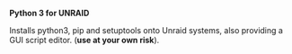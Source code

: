 **Python 3 for UNRAID**

Installs python3, pip and setuptools onto Unraid systems, also providing a GUI script editor. (**use at your own risk**).
